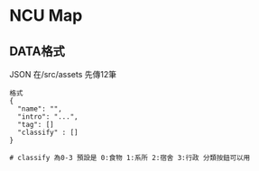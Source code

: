 # NCU Map

## DATA格式
JSON 在/src/assets 
先傳12筆
```
格式
{
  "name": "",
  "intro": "...",
  "tag": []
  "classify" : []
}

# classify 為0-3 預設是 0:食物 1:系所 2:宿舍 3:行政 分類按鈕可以用
```
